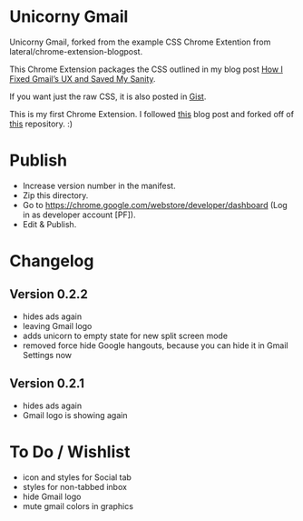 # Unicorny Gmail

Unicorny Gmail, forked from the example CSS Chrome Extention from lateral/chrome-extension-blogpost.

This Chrome Extension packages the CSS outlined in my blog post [How I Fixed Gmail’s UX and Saved My Sanity](https://medium.com/@airshipcms/gmail-ux-sucks-so-i-fixed-it-for-my-own-sanity-b6f33898ebe3).

If you want just the raw CSS, it is also posted in [Gist](https://gist.github.com/kellishouts/e733874f7510934c4def87adf221016d).

This is my first Chrome Extension. I followed [this](https://blog.lateral.io/2016/04/create-chrome-extension-modify-websites-html-css/) blog post and forked off of [this](https://github.com/lateral/chrome-extension-blogpost) repository. :)

# Publish

- Increase version number in the manifest. 
- Zip this directory. 
- Go to https://chrome.google.com/webstore/developer/dashboard (Log in as developer account [PF]). 
- Edit & Publish. 

# Changelog

## Version 0.2.2
- hides ads again
- leaving Gmail logo
- adds unicorn to empty state for new split screen mode
- removed force hide Google hangouts, because you can hide it in Gmail Settings now

## Version 0.2.1
- hides ads again
- Gmail logo is showing again


# To Do / Wishlist
- icon and styles for Social tab
- styles for non-tabbed inbox
- hide Gmail logo
- mute gmail colors in graphics
